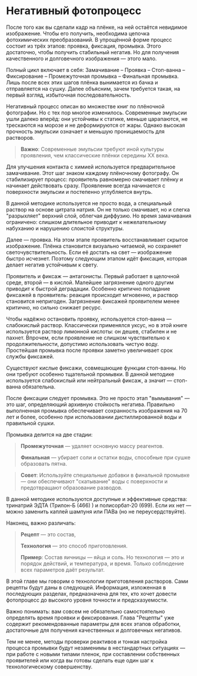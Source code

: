 # Негативный фотопроцесс

После того как вы сделали кадр на плёнке, на ней остаётся невидимое изображение. 
Чтобы его получить, необходима цепочка фотохимических преобразований. В 
упрощённой форме процесс состоит из трёх этапов: проявка, фиксация, промывка. 
Этого достаточно, чтобы получить стабильный негатив. Но для получения 
качественного и долговечного изображения — этого мало.

Полный цикл включает в себя:
Замачивание – Проявка – Стоп-ванна – Фиксирование – Промежуточная промывка – 
Финальная промывка.
Лишь после всех этих шагов плёнка вынимается из бачка и отправляется на сушку. 
Далее объясним, зачем требуется такая, на первый взгляд, избыточная 
последовательность.

Негативный процесс описан во множестве книг по плёночной фотографии. Но с тех 
пор многое изменилось. Современные эмульсии ушли далеко вперёд: они устойчивы к 
статике, меньше царапаются, не трескаются на морозе и не деформируются от жары. 
Однако высокая прочность эмульсии означает и меньшую проницаемость для растворов.

> **Важно**: Современные эмульсии требуют иной культуры проявления, чем 
> классические плёнки середины XX века.

Для улучшения контакта с химией используется предварительное замачивание. Этот 
шаг знаком каждому плёночному фотографу. Он стабилизирует процесс: проявитель 
равномерно смачивает плёнку и начинает действовать сразу. Проявление всегда 
начинается с поверхности эмульсии и постепенно углубляется внутрь.

В данной методике используется не просто вода, а специальный раствор на основе 
цитрата натрия. Он не только смачивает, но и слегка "разрыхляет" верхний слой, 
облегчая диффузию. Но время замачивания ограничено: слишком длительное приводит 
к нежелательному набуханию и нарушению слоистой структуры.

Далее — проявка. На этом этапе проявитель восстанавливает скрытое изображение. 
Плёнка становится визуально читаемой, но сохраняет светочувствительность. Если 
её достать на свет — изображение быстро исчезнет. Поэтому следующим этапом идёт 
фиксация, которая делает негатив устойчивым к свету.

Проявитель и фиксаж — антагонисты. Первый работает в щелочной среде, второй — в 
кислой. Малейшее загрязнение одного другим приводит к быстрой деградации. 
Особенно критично попадание фиксажей в проявитель: реакция происходит мгновенно, 
и раствор становится непригоден. Загрязнение фиксажей проявителем менее критично, 
но сильно снижает ресурс.

Чтобы надёжно остановить проявку, используется стоп-ванна — слабокислый раствор. 
Классически применялся уксус, но в этой книге используется раствор лимонной 
кислоты: он дешев, стабилен и не пахнет. Впрочем, если проявление не слишком 
чувствительно к продолжительности, допустимо использовать чистую воду. Простейшая 
промывка после проявки заметно увеличивает срок службы фиксажей.

Существуют кислые фиксажи, совмещающие функции стоп-ванны. Но они требуют особенно 
тщательной промывки. В данной методике используется слабокислый или нейтральный 
фиксаж, а значит — стоп-ванна обязательна.

После фиксации следует промывка. Это не просто этап "вымывания" — это шаг, 
определяющий архивную стойкость негатива. Правильно выполненная промывка 
обеспечивает сохранность изображения на 70 лет и более, особенно при использовании 
дистиллированной воды и правильной сушки.

Промывка делится на две стадии:

> **Промежуточная** — удаляет основную массу реагентов.
>
> **Финальная** — убирает соли и остатки воды, способные при сушке образовать пятна.

> **Совет**: Используйте специальные добавки в финальной промывке — они обеспечивают 
> "скатывание" воды с поверхности и предотвращают образование разводов.

В данной методике используются доступные и эффективные средства: тринатрий ЭДТА 
(Трилон-Б (466) ) и полисорбат-20 (699). Если их нет — можно заменить каплей шампуня или ПАВа 
(но не переусердствуйте).

Наконец, важно различать:

> **Рецепт** — это состав,
>
> **Технология** — это способ приготовления.
>
> **Пример**: Состав яичницы — яйца и соль. Но технология — это и порядок действий, 
> и температура, и время. Только соблюдение всех параметров даёт результат.

В этой главе мы говорим о технологии приготовления растворов. Сами рецепты будут 
даны в следующей. Информация, изложенная в последующих разделах, предназначена
для тех, кто хочет довести фотопроцесс до высокого уровня точности и предсказуемости.

Важно понимать: вам совсем не обязательно самостоятельно определять время проявки
и фиксирования. Глава "Рецепты" уже содержит рекомендованные параметры
для всех этапов обработки, достаточные для получения качественных и долговечных негативов.

Тем не менее, методы проверки реактивов и тонкая настройка процесса промывки
будут незаменимы в нестандартных ситуациях — при работе с новыми типами пленок,
при составлении собственных проявителей или когда вы готовы сделать еще один шаг
к технологическому совершенству.
